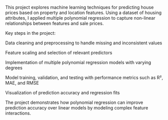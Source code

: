 This project explores machine learning techniques for predicting house prices based on property and location features. Using a dataset of housing attributes, I applied multiple polynomial regression to capture non-linear relationships between features and sale prices.

Key steps in the project:

Data cleaning and preprocessing to handle missing and inconsistent values

Feature scaling and selection of relevant predictors

Implementation of multiple polynomial regression models with varying degrees

Model training, validation, and testing with performance metrics such as R², MAE, and RMSE

Visualization of prediction accuracy and regression fits

The project demonstrates how polynomial regression can improve prediction accuracy over linear models by modeling complex feature interactions.
